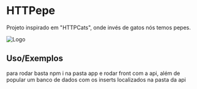 
# HTTPepe

Projeto inspirado em "HTTPCats", onde invés de gatos nós temos pepes.

![Logo](https://i.imgur.com/nMldFuz.png)


## Uso/Exemplos

para rodar basta npm i na pasta app e rodar front com a api, além de popular um banco de dados com os inserts localizados na pasta da api



